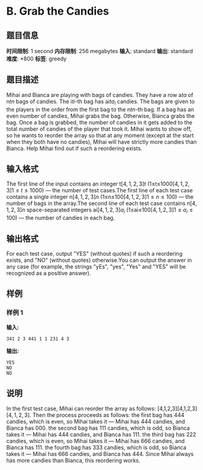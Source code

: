 # B. Grab the Candies

## 题目信息

**时间限制**: 1 second
**内存限制**: 256 megabytes
**输入**: standard
**输出**: standard
**难度**: *800
**标签**: greedy

## 题目描述

Mihai and Bianca are playing with bags of candies. They have a row a$t$$a$ of n$t$$n$ bags of candies. The i$t$$i$-th bag has ai$t$$a_i$ candies. The bags are given to the players in the order from the first bag to the n$t$$n$-th bag. If a bag has an even number of candies, Mihai grabs the bag. Otherwise, Bianca grabs the bag. Once a bag is grabbed, the number of candies in it gets added to the total number of candies of the player that took it. Mihai wants to show off, so he wants to reorder the array so that at any moment (except at the start when they both have no candies), Mihai will have strictly more candies than Bianca. Help Mihai find out if such a reordering exists.

## 输入格式

The first line of the input contains an integer t$[4, 1, 2, 3]$$t$ (1≤t≤1000$[4, 1, 2, 3]$$1 \leq t \leq 1000$) — the number of test cases.The first line of each test case contains a single integer n$[4, 1, 2, 3]$$n$ (1≤n≤100$[4, 1, 2, 3]$$1 \leq n \leq 100$) — the number of bags in the array.The second line of each test case contains n$[4, 1, 2, 3]$$n$ space-separated integers ai$[4, 1, 2, 3]$$a_i$ (1≤ai≤100$[4, 1, 2, 3]$$1 \leq a_i \leq 100$) — the number of candies in each bag.

## 输出格式

For each test case, output "YES" (without quotes) if such a reordering exists, and "NO" (without quotes) otherwise.You can output the answer in any case (for example, the strings "yEs", "yes", "Yes" and "YES" will be recognized as a positive answer).

## 样例

### 样例 1

**输入:**
```
341 2 3 441 1 1 231 4 3
```

**输出:**
```
YES
NO
NO
```

## 说明

In the first test case, Mihai can reorder the array as follows: [4,1,2,3][4,1,2,3]$[4, 1, 2, 3]$. Then the process proceeds as follows: the first bag has 44$4$ candies, which is even, so Mihai takes it — Mihai has 44$4$ candies, and Bianca has 00$0$. the second bag has 11$1$ candies, which is odd, so Bianca takes it — Mihai has 44$4$ candies, and Bianca has 11$1$. the third bag has 22$2$ candies, which is even, so Mihai takes it — Mihai has 66$6$ candies, and Bianca has 11$1$. the fourth bag has 33$3$ candies, which is odd, so Bianca takes it — Mihai has 66$6$ candies, and Bianca has 44$4$. Since Mihai always has more candies than Bianca, this reordering works.
